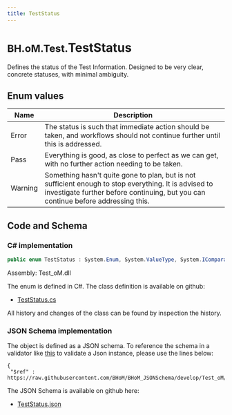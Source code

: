 ```yaml
---
title: TestStatus
---
```


# <small>BH.oM.Test.</small>**TestStatus**

Defines the status of the Test Information. Designed to be very clear, concrete statuses, with minimal ambiguity.

## Enum values

| Name            | Description                                                    |
|-----------------|----------------------------------------------------------------|
| Error |  The status is such that immediate action should be taken, and workflows should not continue further until this is addressed.  |
| Pass |  Everything is good, as close to perfect as we can get, with no further action needing to be taken.  |
| Warning |  Something hasn't quite gone to plan, but is not sufficient enough to stop everything. It is advised to investigate further before continuing, but you can continue before addressing this.  |


## Code and Schema

### C# implementation

``` C# title="C#"
public enum TestStatus : System.Enum, System.ValueType, System.IComparable, System.ISpanFormattable, System.IFormattable, System.IConvertible
```

Assembly: Test_oM.dll

The enum is defined in C#. The class definition is available on github:

- [TestStatus.cs](https://github.com/BHoM/BHoM/blob/develop/Test_oM/TestStatus.cs)

All history and changes of the class can be found by inspection the history.
### JSON Schema implementation

The object is defined as a JSON schema. To reference the schema in a validator like [this](https://www.jsonschemavalidator.net/) to validate a Json instance, please use the lines below:

``` { .json .copy .select } title="JSON Schema"
{
 "$ref" : https://raw.githubusercontent.com/BHoM/BHoM_JSONSchema/develop/Test_oM/TestStatus.json}
```

The JSON Schema is available on github here:

- [TestStatus.json](https://github.com/BHoM/BHoM_JSONSchema/blob/develop/Test_oM/TestStatus.json)
